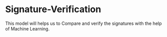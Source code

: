 # Signature-Verification
This model will helps us to Compare and verify the signatures with the help of Machine Learning.
